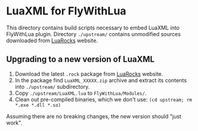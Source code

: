 # LuaXML for FlyWithLua

This directory contains build scripts necessary to embed LuaXML into FlyWithLua
plugin. Directory `./upstream/` contains unmodified sources downloaded from
[LuaRocks](https://luarocks.org/modules/djerius/luaxml) website. 

## Upgrading to a new version of LuaXML

 1. Download the latest `.rock` package from
    [LuaRocks](https://luarocks.org/modules/djerius/luaxml) website.
 2. In the package find `LuaXML_XXXXX.zip` archive and extract its contents
    into `./upstream/` subdirectory.
 3. Copy `./upstream/LuaXML.lua` to `FlyWithLua/Modules/`.
 4. Clean out pre-compiled binaries, which we don't use: `(cd upstream; rm
    *.exe *.dll *.so)`

Assuming there are no breaking changes, the new version should "just work".
